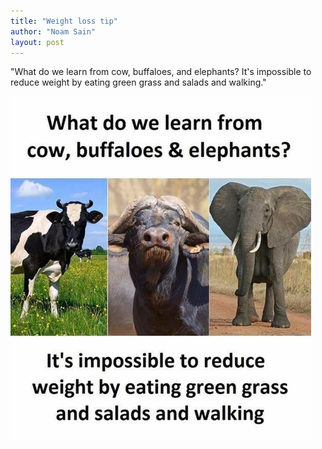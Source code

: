 ```yaml
---
title: "Weight loss tip"
author: "Noam Sain"
layout: post
---
```


"What do we learn from cow, buffaloes, and elephants? It's impossible to reduce weight by eating green grass and salads and walking."

![Weight loss tip](/assets/2022/2022-10-funny01.jpg "Weight loss tip")
